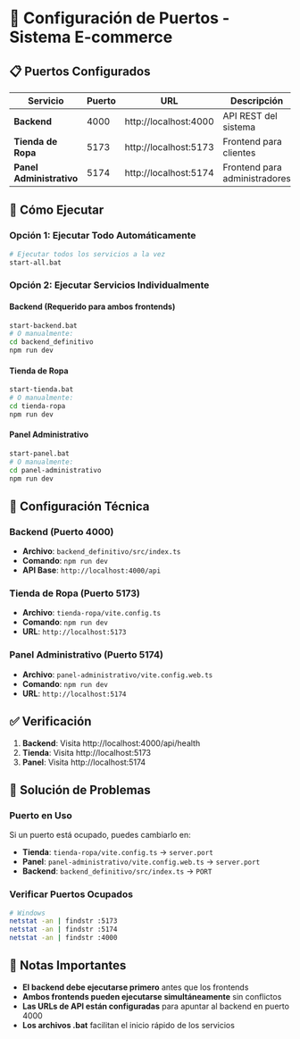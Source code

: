 # 🚀 Configuración de Puertos - Sistema E-commerce

## 📋 Puertos Configurados

| Servicio | Puerto | URL | Descripción |
|----------|--------|-----|-------------|
| **Backend** | 4000 | http://localhost:4000 | API REST del sistema |
| **Tienda de Ropa** | 5173 | http://localhost:5173 | Frontend para clientes |
| **Panel Administrativo** | 5174 | http://localhost:5174 | Frontend para administradores |

## 🎯 Cómo Ejecutar

### Opción 1: Ejecutar Todo Automáticamente
```bash
# Ejecutar todos los servicios a la vez
start-all.bat
```

### Opción 2: Ejecutar Servicios Individualmente

#### Backend (Requerido para ambos frontends)
```bash
start-backend.bat
# O manualmente:
cd backend_definitivo
npm run dev
```

#### Tienda de Ropa
```bash
start-tienda.bat
# O manualmente:
cd tienda-ropa
npm run dev
```

#### Panel Administrativo
```bash
start-panel.bat
# O manualmente:
cd panel-administrativo
npm run dev
```

## 🔧 Configuración Técnica

### Backend (Puerto 4000)
- **Archivo**: `backend_definitivo/src/index.ts`
- **Comando**: `npm run dev`
- **API Base**: `http://localhost:4000/api`

### Tienda de Ropa (Puerto 5173)
- **Archivo**: `tienda-ropa/vite.config.ts`
- **Comando**: `npm run dev`
- **URL**: `http://localhost:5173`

### Panel Administrativo (Puerto 5174)
- **Archivo**: `panel-administrativo/vite.config.web.ts`
- **Comando**: `npm run dev`
- **URL**: `http://localhost:5174`

## ✅ Verificación

1. **Backend**: Visita http://localhost:4000/api/health
2. **Tienda**: Visita http://localhost:5173
3. **Panel**: Visita http://localhost:5174

## 🐛 Solución de Problemas

### Puerto en Uso
Si un puerto está ocupado, puedes cambiarlo en:
- **Tienda**: `tienda-ropa/vite.config.ts` → `server.port`
- **Panel**: `panel-administrativo/vite.config.web.ts` → `server.port`
- **Backend**: `backend_definitivo/src/index.ts` → `PORT`

### Verificar Puertos Ocupados
```bash
# Windows
netstat -an | findstr :5173
netstat -an | findstr :5174
netstat -an | findstr :4000
```

## 📝 Notas Importantes

- **El backend debe ejecutarse primero** antes que los frontends
- **Ambos frontends pueden ejecutarse simultáneamente** sin conflictos
- **Las URLs de API están configuradas** para apuntar al backend en puerto 4000
- **Los archivos .bat** facilitan el inicio rápido de los servicios















